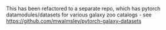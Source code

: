 This has been refactored to a separate repo, which has pytorch datamodules/datasets for various galaxy zoo catalogs - see https://github.com/mwalmsley/pytorch-galaxy-datasets